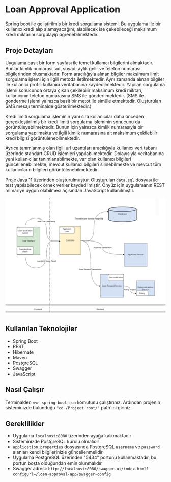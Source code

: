 # Loan Approval Application 

Spring boot ile geliştirilmiş bir kredi sorgulama sistemi. Bu uygulama ile bir kullanıcı kredi alıp alamayacağını; 
alabilecek ise çekebileceği maksimum kredi miktarını sorgulayıp öğrenebilmektedir.

## Proje Detayları

Uygulama basit bir form sayfası ile temel kullanıcı bilgilerini almaktadır. Bunlar kimlik numarası, ad, soyad, 
aylık gelir ve telefon numarası bilgilerinden oluşmaktadır. Form aracılığıyla alınan bilgiler maksimum limit sorgulama 
işlemi için ilgili metoda iletilmektedir. Aynı zamanda alınan bilgiler ile kullanıcı profili kullanıcı veritabanına 
kaydedilmektedir. Yapılan sorgulama işlemi sonucunda ortaya çıkan çekilebilir maksimum kredi miktarı, kullanıcının 
telefon numarasına SMS ile gönderilmektedir. (SMS ile gönderme işlemi yalnızca basit bir metot ile simüle etmektedir. 
Oluşturulan SMS mesajı terminalde gösterilmektedir.)

Kredi limiti sorgulama işleminin yanı sıra kullanıcılar daha önceden gerçekleştirilmiş bir kredi limiti sorgulama 
işleminin sonucunu da görüntüleyebilmektedir. Bunun için yalnızca kimlik numarasıyla bir sorgulama yapılmakta ve ilgili 
kimlik numarasına ait maksimum çekilebilir kredi bilgisi görüntülenebilmektedir.

Ayrıca tanımlanmış olan ilgili url uzantıları aracılığıyla kullanıcı veri tabanı üzerinde standart CRUD işlemleri 
yapılabilmektedir. Dolayısıyla veritabanına yeni kullanıcılar tanımlanabilmekte, var olan kullanıcı bilgileri 
güncellenebilmekte, mevcut kullanıcı bilgileri silinebilmekte ve mevcut tüm kullanıcıların bilgileri 
görüntülenebilmektedir.

Proje Java 11 üzerinden oluşturulmuştur. Oluşturulan `data.sql` dosyası ile test yapılabilecek örnek veriler 
kaydedilmiştir. Önyüz için uygulamanın REST mimariye uygun olabilmesi açısından JavaScript kullanılmıştır.

![Image](https://github.com/ezelsahin/loan-approval-app/blob/master/project_structure.jpg)

## Kullanılan Teknolojiler
- Spring Boot
- REST
- Hibernate
- Maven
- PostgreSQL
- Swagger
- JavaScript

## Nasıl Çalışır
Terminalden `mvn spring-boot:run` komutunu çalıştırınız. Ardından projenin sisteminizde bulunduğu `"cd /Project root/"`
path'ini giriniz.

## Gereklilikler
- Uygulama `localhost:8080` üzerinden ayağa kalkmaktadır
- Sisteminizde PostgreSQL kurulu olmalıdır
- `application.properties` dosyasında PostgreSQL `username` ve `password` alanları kendi bilgilerinizle güncellenmelidir
- Uygulama PostgreSQL üzerinden "5434" portunu kullanmaktadır, bu portun boşta olduğundan emin olunmalıdır
- Swagger adresi: `http://localhost:8080/swagger-ui/index.html?configUrl=/loan-approval-app/swagger-config`



